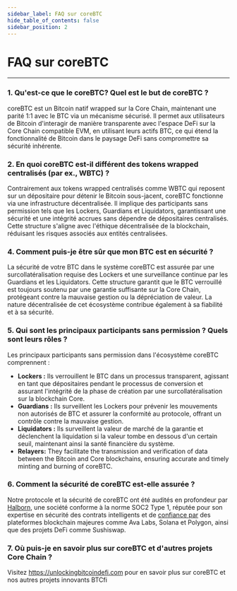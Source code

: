 ```yaml
---
sidebar_label: FAQ sur coreBTC
hide_table_of_contents: false
sidebar_position: 2
---
```


# FAQ sur coreBTC

---

### 1. Qu'est-ce que le coreBTC? Quel est le but de coreBTC ?

coreBTC est un Bitcoin natif wrapped sur la Core Chain, maintenant une parité 1:1 avec le BTC via un mécanisme sécurisé. Il permet aux utilisateurs de Bitcoin d'interagir de manière transparente avec l'espace DeFi sur la Core Chain compatible EVM, en utilisant leurs actifs BTC, ce qui étend la fonctionnalité de Bitcoin dans le paysage DeFi sans compromettre sa sécurité inhérente.

### 2. En quoi coreBTC est-il différent des tokens wrapped centralisés (par ex., WBTC) ?

Contrairement aux tokens wrapped centralisés comme WBTC qui reposent sur un dépositaire pour détenir le Bitcoin sous-jacent, coreBTC fonctionne via une infrastructure décentralisée. Il implique des participants sans permission tels que les Lockers, Guardians et Liquidators, garantissant une sécurité et une intégrité accrues sans dépendre de dépositaires centralisés. Cette structure s'aligne avec l'éthique décentralisée de la blockchain, réduisant les risques associés aux entités centralisées.

### 4. Comment puis-je être sûr que mon BTC est en sécurité ?

La sécurité de votre BTC dans le système coreBTC est assurée par une surcollatéralisation requise des Lockers et une surveillance continue par les Guardians et les Liquidators. Cette structure garantit que le BTC verrouillé est toujours soutenu par une garantie suffisante sur la Core Chain, protégeant contre la mauvaise gestion ou la dépréciation de valeur. La nature décentralisée de cet écosystème contribue également à sa fiabilité et à sa sécurité.

### 5. Qui sont les principaux participants sans permission ? Quels sont leurs rôles ?

Les principaux participants sans permission dans l'écosystème coreBTC comprennent :

- **Lockers :** Ils verrouillent le BTC dans un processus transparent, agissant en tant que dépositaires pendant le processus de conversion et assurant l'intégrité de la phase de création par une surcollatéralisation sur la blockchain Core.
- **Guardians :** Ils surveillent les Lockers pour prévenir les mouvements non autorisés de BTC et assurer la conformité au protocole, offrant un contrôle contre la mauvaise gestion.
- **Liquidators :** Ils surveillent la valeur de marché de la garantie et déclenchent la liquidation si la valeur tombe en dessous d'un certain seuil, maintenant ainsi la santé financière du système.
- **Relayers:** They facilitate the transmission and verification of data between the Bitcoin and Core blockchains, ensuring accurate and timely minting and burning of coreBTC.

### 6. Comment la sécurité de coreBTC est-elle assurée ?

Notre protocole et la sécurité de coreBTC ont été audités en profondeur par [Halborn](https://www.halborn.com/), une société conforme à la norme SOC2 Type 1, réputée pour son expertise en sécurité des contrats intelligents et de [confiance par](https://www.halborn.com/about/who-trusts-us) des plateformes blockchain majeures comme Ava Labs, Solana et Polygon, ainsi que des projets DeFi comme Sushiswap.

### 7. Où puis-je en savoir plus sur coreBTC et d'autres projets Core Chain ?

Visitez https://unlockingbitcoindefi.com pour en savoir plus sur coreBTC et nos autres projets innovants BTCfi
